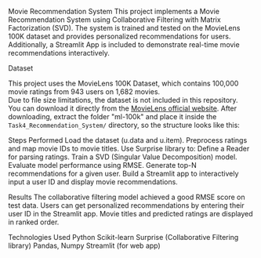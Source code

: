 Movie Recommendation System
This project implements a Movie Recommendation System using Collaborative Filtering with Matrix Factorization (SVD).
The system is trained and tested on the MovieLens 100K dataset and provides personalized recommendations for users.
Additionally, a Streamlit App is included to demonstrate real-time movie recommendations interactively.

Dataset

This project uses the MovieLens 100K Dataset, which contains 100,000 movie ratings from 943 users on 1,682 movies.  
Due to file size limitations, the dataset is not included in this repository.  
You can download it directly from the [MovieLens official website](https://grouplens.org/datasets/movielens/100k/).
After downloading, extract the folder "ml-100k" and place it inside the `Task4_Recommendation_System/` directory, so the structure looks like this:

Steps Performed
Load the dataset (u.data and u.item).
Preprocess ratings and map movie IDs to movie titles.
Use Surprise library to:
Define a Reader for parsing ratings.
Train a SVD (Singular Value Decomposition) model.
Evaluate model performance using RMSE.
Generate top-N recommendations for a given user.
Build a Streamlit app to interactively input a user ID and display movie recommendations.

Results
The collaborative filtering model achieved a good RMSE score on test data.
Users can get personalized recommendations by entering their user ID in the Streamlit app.
Movie titles and predicted ratings are displayed in ranked order.

Technologies Used
Python
Scikit-learn
Surprise (Collaborative Filtering library)
Pandas, Numpy
Streamlit (for web app)
